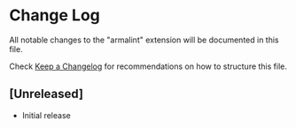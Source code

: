 # Change Log

All notable changes to the "armalint" extension will be documented in this file.

Check [Keep a Changelog](http://keepachangelog.com/) for recommendations on how to structure this file.

## [Unreleased]

- Initial release